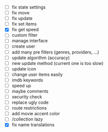- [ ] fix state settings
- [ ] fix move
- [ ] fix update
- [ ] fix set items
- [x] fix get speed
- [ ] custom filter
- [ ] manage interface
- [ ] create user
- [ ] add many pre filters (genres, providers, ...)
- [ ] update algorithm (accuracy)
- [ ] new update method (current one is too slow)
- [ ] update icon
- [ ] change user items easily
- [ ] imdb keywords
- [ ] speed up
- [ ] maybe comments
- [ ] security check
- [ ] replace ugly code
- [ ] route restrictions
- [ ] add movie accent color
- [ ] /collection lazy
- [x] fix name translations
